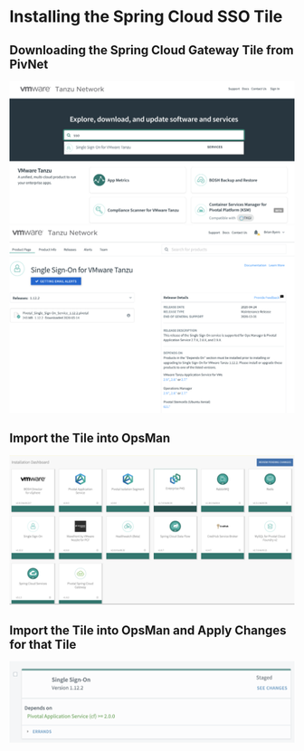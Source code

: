 # Installing the Spring Cloud SSO Tile

## Downloading the Spring Cloud Gateway Tile from PivNet
![Ops Man Tiles](images/SSOTanzuNetwork.png)
![Ops Man Tiles](images/SpringCloudSSODownload.png)

## Import the Tile into OpsMan
![Ops Man Tiles](images/OpsManTiles.png)

## Import the Tile into OpsMan and Apply Changes for that Tile
![Apply Changes](images/SSOOpsManSelectiveApply.png)
